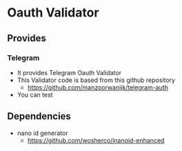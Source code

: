 # Oauth Validator

## Provides

### Telegram

* It provides Telegram Oauth Validator
* This Validator code is based from this github repository
  * https://github.com/manzoorwanijk/telegram-auth
* You can test 

## Dependencies
* nano id generator
  * https://github.com/wosherco/jnanoid-enhanced